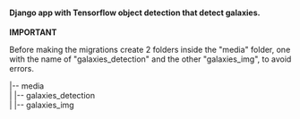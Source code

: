 <h4>Django app with Tensorflow object detection that detect galaxies.</h4>

<strong>IMPORTANT</strong>
<p>Before making the migrations create 2 folders inside the "media" folder, one with the name of "galaxies_detection" and the other "galaxies_img", to avoid errors.</p>


<p>|-- media<br>
   |&nbsp;|-- galaxies_detection<br>
   |&nbsp;|-- galaxies_img</p>

